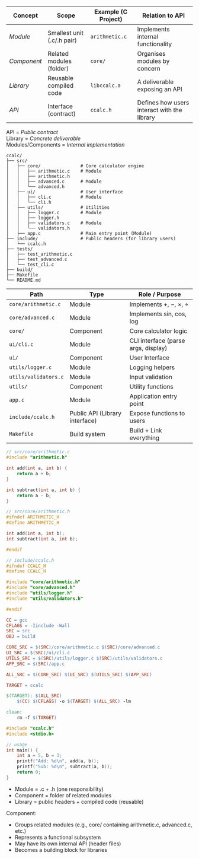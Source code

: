 
## 

| Concept | Scope | Example (C Project) | Relation to API |
|---------|-------|---------------------|-----------------|
| *Module* | Smallest unit (.c/.h pair) | `arithmetic.c` | Implements internal functionality |
| *Component* | Related modules (folder) | `core/` | Organises modules by concern |
| *Library* | Reusable compiled code | `libccalc.a` | A deliverable exposing an API |
| *API* | Interface (contract) | `ccalc.h` | Defines how users interact with the library |

API = *Public contract*  
Library = *Concrete deliverable*  
Modules/Components = *Internal implementation*

```
ccalc/
├── src/
│   ├── core/               # Core calculator engine
│   │   ├── arithmetic.c    # Module
│   │   ├── arithmetic.h
│   │   ├── advanced.c      # Module
│   │   └── advanced.h
│   ├── ui/                 # User interface
│   │   ├── cli.c           # Module
│   │   └── cli.h
│   ├── utils/              # Utilities
│   │   ├── logger.c        # Module
│   │   ├── logger.h
│   │   ├── validators.c    # Module
│   │   └── validators.h
│   ├── app.c               # Main entry point (Module)
├── include/                # Public headers (for library users)
│   └── ccalc.h
├── tests/
│   ├── test_arithmetic.c
│   ├── test_advanced.c
│   └── test_cli.c
├── build/
├── Makefile
└── README.md
```



| Path | Type | Role / Purpose |
|------|------|----------------|
| `core/arithmetic.c` | Module | Implements +, −, ×, ÷ |
| `core/advanced.c` | Module | Implements sin, cos, log |
| `core/` | Component | Core calculator logic |
| `ui/cli.c` | Module | CLI interface (parse args, display) |
| `ui/` | Component | User Interface |
| `utils/logger.c` | Module | Logging helpers |
| `utils/validators.c` | Module | Input validation |
| `utils/` | Component | Utility functions |
| `app.c` | Module | Application entry point |
| `include/ccalc.h` | Public API (Library interface) | Expose functions to users |
| `Makefile` | Build system | Build + Link everything |




```c
// src/core/arithmetic.c
#include "arithmetic.h"

int add(int a, int b) {
    return a + b;
}

int subtract(int a, int b) {
    return a - b;
}
```
```c
// src/core/arithmetic.h
#ifndef ARITHMETIC_H
#define ARITHMETIC_H

int add(int a, int b);
int subtract(int a, int b);

#endif
```


```c
// include/ccalc.h
#ifndef CCALC_H
#define CCALC_H

#include "core/arithmetic.h"
#include "core/advanced.h"
#include "utils/logger.h"
#include "utils/validators.h"

#endif
```

```makefile
CC = gcc
CFLAGS = -Iinclude -Wall
SRC = src
OBJ = build

CORE_SRC = $(SRC)/core/arithmetic.c $(SRC)/core/advanced.c
UI_SRC = $(SRC)/ui/cli.c
UTILS_SRC = $(SRC)/utils/logger.c $(SRC)/utils/validators.c
APP_SRC = $(SRC)/app.c

ALL_SRC = $(CORE_SRC) $(UI_SRC) $(UTILS_SRC) $(APP_SRC)

TARGET = ccalc

$(TARGET): $(ALL_SRC)
	$(CC) $(CFLAGS) -o $(TARGET) $(ALL_SRC) -lm

clean:
	rm -f $(TARGET)
```



```c
#include "ccalc.h"
#include <stdio.h>

// usage
int main() {
    int a = 5, b = 3;
    printf("Add: %d\n", add(a, b));
    printf("Sub: %d\n", subtract(a, b));
    return 0;
}
```


- Module = .c + .h (one responsibility)
- Component = folder of related modules
- Library = public headers + compiled code (reusable)

Component:
- Groups related modules (e.g., core/ containing arithmetic.c, advanced.c, etc.)
- Represents a functional subsystem
- May have its own internal API (header files)
- Becomes a building block for libraries



